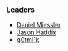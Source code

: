 ### Leaders

* [Daniel Miessler](https://danielmiessler.com/)
* [Jason Haddix](https://twitter.com/Jhaddix)
* [g0tmi1k](https://blog.g0tmi1k.com/)
